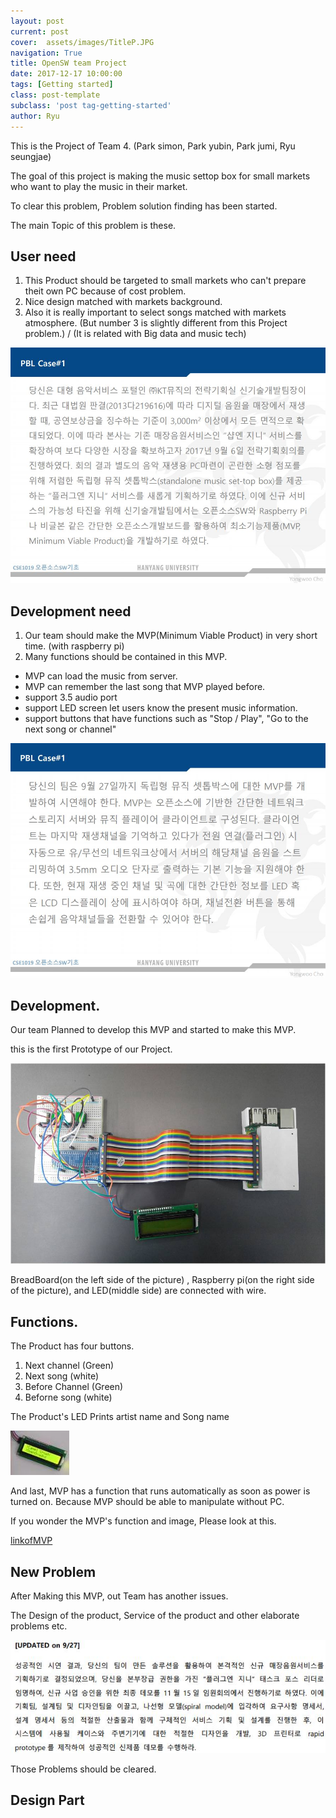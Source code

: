 ```yaml
---
layout: post
current: post
cover:  assets/images/TitleP.JPG
navigation: True
title: OpenSW team Project
date: 2017-12-17 10:00:00
tags: [Getting started]
class: post-template
subclass: 'post tag-getting-started'
author: Ryu
---
```


This is the Project of Team 4. (Park simon, Park yubin, Park jumi, Ryu seungjae)

The goal of this project is making the music settop box for small markets who want to play the music in their market.

To clear this problem, Problem solution finding has been started.

The main Topic of this problem is these.

## User need

1. This Product should be targeted to small markets who can't prepare theit own PC because of cost problem.
2. Nice design matched with markets background.
3. Also it is really important to select songs matched with markets atmosphere.
(But number 3 is slightly different from this Project problem.) / (It is related with Big data and music tech)

![Problem](../assets/images/Problem.JPG)

## Development need

1. Our team should make the MVP(Minimum Viable Product) in very short time. (with raspberry pi)
2. Many functions should be contained in this MVP.
- MVP can load the music from server.
- MVP can remember the last song that MVP played before.
- support 3.5 audio port
- support LED screen let users know the present music information.
- support buttons that have functions such as "Stop / Play", "Go to the next song or channel"

![Problem2](../assets/images/Problem2.JPG)


## Development.

Our team Planned to develop this MVP and started to make this MVP.

this is the first Prototype of our Project.

![F_Proto](../assets/images/F_Proto.jpg)

BreadBoard(on the left side of the picture) , Raspberry pi(on the right side of the picture), and LED(middle side) are connected with wire.

## Functions.

The Product has four buttons.

1. Next channel (Green) 
2. Next song (white)
3. Before Channel (Green)
4. Beforne song (white)

The Product's LED Prints artist name and Song name

![LED](../assets/images/LED.JPG)

And last, MVP has a function that runs automatically as soon as power is turned on.
Because MVP should be able to manipulate without PC.

If you wonder the MVP's function and image, Please look at this.

[linkofMVP](https://www.youtube.com/edit?o=U&video_id=fyZ9sQ6Hyf0)


## New Problem

After Making this MVP, out Team has another issues.

The Design of the product, Service of the product and other elaborate problems etc.

![AnProblem](../assets/images/anProblem.JPG)

Those Problems should be cleared.


## Design Part
